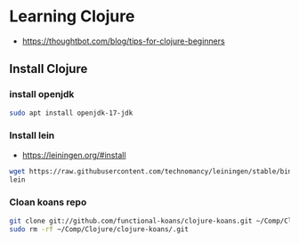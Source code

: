 # Learning Clojure

+ https://thoughtbot.com/blog/tips-for-clojure-beginners

## Install Clojure

### install openjdk
``` sh
sudo apt install openjdk-17-jdk
```

### Install lein

+ https://leiningen.org/#install
``` sh
wget https://raw.githubusercontent.com/technomancy/leiningen/stable/bin/lein ~/bin/
lein
```

### Cloan koans repo

``` sh
git clone git://github.com/functional-koans/clojure-koans.git ~/Comp/Clojure/clojure-koans
sudo rm -rf ~/Comp/Clojure/clojure-koans/.git
```

